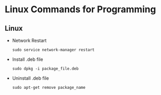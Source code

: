 # Linux Commands for Programming

## Linux
* Network Restart
	```
	sudo service network-manager restart
	```
	
* Install .deb file

	```
	sudo dpkg -i package_file.deb
	```
	
* Uninstall .deb file

	```
	sudo apt-get remove package_name
	```
